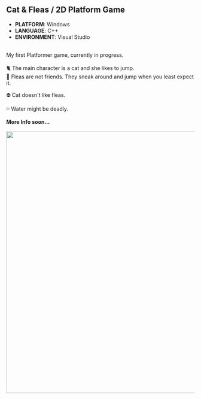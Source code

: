## Cat & Fleas / 2D Platform Game
* **PLATFORM**: Windows
* **LANGUAGE**: C++
* **ENVIRONMENT**: Visual Studio
<br>
My first Platformer game, currently in progress. 
<br>
<br>
🐈 The main character is a cat and she likes to jump.

<br>
🦟 Fleas are not friends. They sneak around and jump when you least expect it.

⛔ Cat doesn't like fleas.

💦 Water might be deadly.
<br>
<br>
**More Info soon...**
<br>
<br>
<img src=".github/kitty_short2.gif" width="700">
